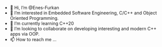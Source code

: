 - 👋 Hi, I’m @Enes-Furkan
- 👀 I’m interested in Embedded Software Engineering, C/C++ and Object Oriented Programming.
- 🌱 I’m currently learning C++20
- 💞️ I’m looking to collaborate on developing interesting and modern C++ apps via OOP.
- 📫 How to reach me ...

<!---
Enes-Furkan/Enes-Furkan is a ✨ special ✨ repository because its `README.md` (this file) appears on your GitHub profile.
You can click the Preview link to take a look at your changes.
--->
